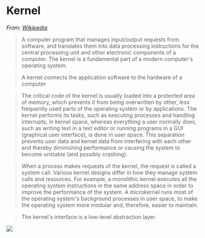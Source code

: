 # Kernel

*From: [Wikipedia]()*

> A computer program that manages input/output requests from software, and translates them into data processing instructions for the central processing unit and other electronic components of a computer. The kernel is a fundamental part of a modern computer's operating system.

> A kernel connects the application software to the hardware of a computer

> The critical code of the kernel is usually loaded into a protected area of memory, which prevents it from being overwritten by other, less frequently used parts of the operating system or by applications. The kernel performs its tasks, such as executing processes and handling interrupts, in kernel space, whereas everything a user normally does, such as writing text in a text editor or running programs in a GUI (graphical user interface), is done in user space. This separation prevents user data and kernel data from interfering with each other and thereby diminishing performance or causing the system to become unstable (and possibly crashing).

> When a process makes requests of the kernel, the request is called a system call. Various kernel designs differ in how they manage system calls and resources. For example, a monolithic kernel executes all the operating system instructions in the same address space in order to improve the performance of the system. A microkernel runs most of the operating system's background processes in user space, to make the operating system more modular and, therefore, easier to maintain.

> The kernel's interface is a low-level abstraction layer.

![](https://upload.wikimedia.org/wikipedia/commons/8/8f/Kernel_Layout.svg)
